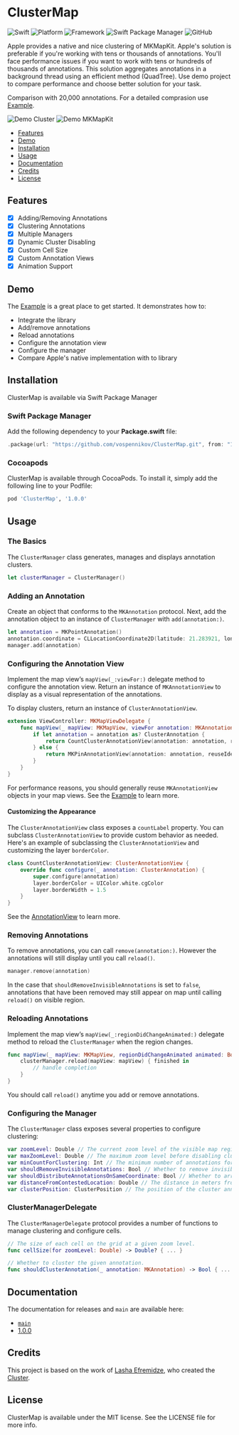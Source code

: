 # ClusterMap
![Swift](https://img.shields.io/badge/Swift-5.8-orange?style=flat)
![Platform](https://img.shields.io/badge/Platform-iOS%2013%20%7C%20macOS%2011-orange)
![Framework](https://img.shields.io/badge/Framework-UIKit-orange)
![Swift Package Manager](https://img.shields.io/badge/Swift_Package_Manager-compatible-orange?style=flat)
![GitHub](https://img.shields.io/badge/Licence-MIT-orange)

Apple provides a native and nice clustering of MKMapKit. Apple's solution is preferable if you're working with tens or thousands of annotations. You'll face performance issues if you want to work with tens or hundreds of thousands of annotations. This solution aggregates annotations in a background thread using an efficient method (QuadTree). Use demo project to compare performance and choose better solution for your task. 

Comparison with 20,000 annotations. For a detailed comprasion use [Example](Example).

![Demo Cluster](Images/demo_cluster.gif) ![Demo MKMapKit](Images/demo_mapkit.gif)

- [Features](#features)
- [Demo](#demo)
- [Installation](#installation)
- [Usage](#usage)
- [Documentation](#documentation)
- [Credits](#credits)
- [License](#license)

## Features

- [x] Adding/Removing Annotations
- [x] Clustering Annotations
- [x] Multiple Managers
- [x] Dynamic Cluster Disabling
- [x] Custom Cell Size
- [x] Custom Annotation Views
- [x] Animation Support

## Demo

The [Example](Example) is a great place to get started. It demonstrates how to:

- Integrate the library
- Add/remove annotations
- Reload annotations
- Configure the annotation view
- Configure the manager
- Compare Apple's native implementation with to library

## Installation

ClusterMap is available via Swift Package Manager

### Swift Package Manager

Add the following dependency to your **Package.swift** file:

```swift
.package(url: "https://github.com/vospennikov/ClusterMap.git", from: "1.0.0")
```

### Cocoapods

ClusterMap is available through CocoaPods. To install it, simply add the following line to your Podfile:

```ruby
pod 'ClusterMap', '1.0.0'
```


## Usage

### The Basics
The `ClusterManager` class generates, manages and displays annotation clusters.

```swift
let clusterManager = ClusterManager()
```

### Adding an Annotation

Create an object that conforms to the `MKAnnotation` protocol. Next, add the annotation object to an instance of `ClusterManager` with `add(annotation:)`.

```swift
let annotation = MKPointAnnotation()
annotation.coordinate = CLLocationCoordinate2D(latitude: 21.283921, longitude: -157.831661)
manager.add(annotation)
```

### Configuring the Annotation View

Implement the map view’s `mapView(_:viewFor:)` delegate method to configure the annotation view. Return an instance of `MKAnnotationView` to display as a visual representation of the annotations.

To display clusters, return an instance of `ClusterAnnotationView`.

```swift
extension ViewController: MKMapViewDelegate {
    func mapView(_ mapView: MKMapView, viewFor annotation: MKAnnotation) -> MKAnnotationView? {
        if let annotation = annotation as? ClusterAnnotation {
            return CountClusterAnnotationView(annotation: annotation, reuseIdentifier: "cluster")
        } else {
            return MKPinAnnotationView(annotation: annotation, reuseIdentifier: "pin")
        }
    }
}
```

For performance reasons, you should generally reuse `MKAnnotationView` objects in your map views. See the [Example](Example) to learn more.

#### Customizing the Appearance

The `ClusterAnnotationView` class exposes a `countLabel` property. You can subclass `ClusterAnnotationView` to provide custom behavior as needed. Here's an example of subclassing the  `ClusterAnnotationView` and customizing the layer `borderColor`.

```swift
class CountClusterAnnotationView: ClusterAnnotationView {
    override func configure(_ annotation: ClusterAnnotation) {
        super.configure(annotation)
        layer.borderColor = UIColor.white.cgColor
        layer.borderWidth = 1.5
    }
}
```

See the [AnnotationView](Example/Shared/Views/CountClusterAnnotationView.swift) to learn more.

### Removing Annotations

To remove annotations, you can call `remove(annotation:)`. However the annotations will still display until you call `reload()`.

```swift
manager.remove(annotation)
```

In the case that `shouldRemoveInvisibleAnnotations` is set to `false`, annotations that have been removed may still appear on map until calling `reload()` on visible region.

### Reloading Annotations

Implement the map view’s `mapView(_:regionDidChangeAnimated:)` delegate method to reload the `ClusterManager` when the region changes.

```swift
func mapView(_ mapView: MKMapView, regionDidChangeAnimated animated: Bool) {
    clusterManager.reload(mapView: mapView) { finished in
        // handle completion
    }
}
```

You should call `reload()` anytime you add or remove annotations.

### Configuring the Manager

The `ClusterManager` class exposes several properties to configure clustering:

```swift
var zoomLevel: Double // The current zoom level of the visible map region.
var maxZoomLevel: Double // The maximum zoom level before disabling clustering.
var minCountForClustering: Int // The minimum number of annotations for a cluster. The default is `2`.
var shouldRemoveInvisibleAnnotations: Bool // Whether to remove invisible annotations. The default is `true`.
var shouldDistributeAnnotationsOnSameCoordinate: Bool // Whether to arrange annotations in a circle if they have the same coordinate. The default is `true`.
var distanceFromContestedLocation: Double // The distance in meters from contested location when the annotations have the same coordinate. The default is `3`.
var clusterPosition: ClusterPosition // The position of the cluster annotation. The default is `.nearCenter`.
```

### ClusterManagerDelegate

The  `ClusterManagerDelegate` protocol provides a number of functions to manage clustering and configure cells.

```swift
// The size of each cell on the grid at a given zoom level.
func cellSize(for zoomLevel: Double) -> Double? { ... }

// Whether to cluster the given annotation.
func shouldClusterAnnotation(_ annotation: MKAnnotation) -> Bool { ... }
```

## Documentation

The documentation for releases and `main` are available here:

* [`main`](https://vospennikov.github.io/ClusterMap/main/documentation/clustermap)
* [1.0.0](https://vospennikov.github.io/ClusterMap/1.0.0/documentation/clustermap)

## Credits

This project is based on the work of [Lasha Efremidze](https://github.com/efremidze), who created the [Cluster](https://github.com/efremidze/Cluster).

## License

ClusterMap is available under the MIT license. See the LICENSE file for more info.
